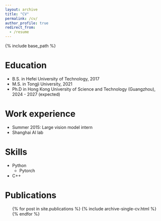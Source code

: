 ```yaml
---
layout: archive
title: "CV"
permalink: /cv/
author_profile: true
redirect_from:
  - /resume
---
```


{% include base_path %}

Education
======
* B.S. in Hefei University of Technology, 2017
* M.S. in Tongji University, 2021
* Ph.D in Hong Kong University of Science and Technology (Guangzhou), 2024 - 2027 (expected)

Work experience
======
* Summer 2015: Large vision model intern
* Shanghai AI lab

<!-- 
  * Duties included: Tagging issues
  * Supervisor: Professor Git

* Fall 2015: Research Assistant
  * Github University
  * Duties included: Merging pull requests
  * Supervisor: Professor Hub -->


Skills
======
* Python
  * Pytorch
* C++

Publications
======
  <ul>{% for post in site.publications %}
    {% include archive-single-cv.html %}
  {% endfor %}</ul>  

<!-- 
Talks
======
  <ul>{% for post in site.talks %}
    {% include archive-single-talk-cv.html %}
  {% endfor %}</ul>
  
Teaching
======
  <ul>{% for post in site.teaching %}
    {% include archive-single-cv.html %}
  {% endfor %}</ul>
  
Service and leadership
======
* Currently signed in to 43 different slack teams
-->
